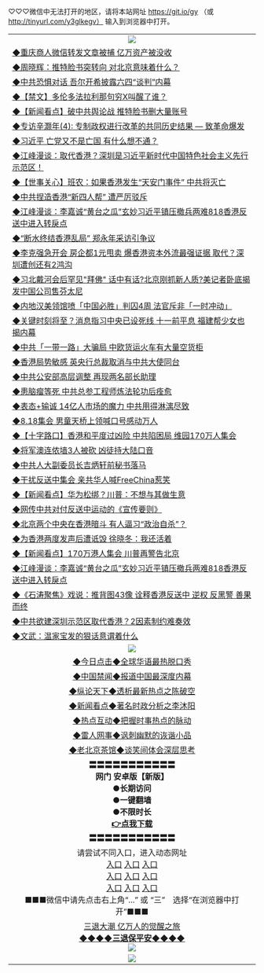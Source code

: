 
♡♡♡微信中无法打开的地区，请将本站网址 https://git.io/gy （或 http://tinyurl.com/y3glkegv） 输入到浏览器中打开。 

<table>
   <tr>
    <td align=center><img src="https://github.com/gyhhx/image-upload/blob/master/title1.jpg" /></td>
  </tr>
   <tr>
<td align=left>
<a href="https://z7e5m3p3.stackpathcdn.com/oo.aspx?name=c1065501&key=iulvfagzrxnrcwra&from=gy">◆重庆商人微信转发文章被捕 亿万资产被没收</a><br/></td>
  </tr>
  <tr>
<td align=left>
<a href="https://z7e5m3p3.stackpathcdn.com/oo.aspx?name=c1065557&key=iulvfagzrxnrcwra&from=gy">◆周晓辉：推特脸书突转向 对北京意味着什么？</a><br/></td>
 </tr>
  <tr>
<td align=left>
<a href="https://z7e5m3p3.stackpathcdn.com/oo.aspx?name=c1065582&key=iulvfagzrxnrcwra&from=gy">◆中共恐惧对话 吾尔开希披露六四“谈判”内幕</a><br/></td>
 </tr>
   <tr>
<td align=left>
<a href="https://z7e5m3p3.stackpathcdn.com/oo.aspx?name=c1065515&key=iulvfagzrxnrcwra&from=gy">◆【禁文】多伦多法拉利那句穷X叫醒了谁？</a><br/></td>
   </tr> 
  <tr>
<td align=left>
<a href="https://z7e5m3p3.stackpathcdn.com/oo.aspx?name=c1065571&key=iulvfagzrxnrcwra&from=gy">◆【新闻看点】破中共舆论战 推特脸书删大量账号</a><br/></td>
  </tr> 
 <tr>
<td align=left>
<a href="https://z7e5m3p3.stackpathcdn.com/oo.aspx?name=c1065492&key=iulvfagzrxnrcwra&from=gy">◆专访辛灏年(4): 专制政权进行改革的共同历史结果 — 致革命爆发</a><br/>
</td>
   </tr>
 <tr>
<td align=left>
<a href="https://z7e5m3p3.stackpathcdn.com/oo.aspx?name=c1065372&key=iulvfagzrxnrcwra&from=gy">◆习近平 亡党又不是亡国 有什么想不通？</a><br/></td>
  </tr>
  <tr>
<td align=left>
<a href="https://z7e5m3p3.stackpathcdn.com/oo.aspx?name=c1065642&key=iulvfagzrxnrcwra&from=gy">◆江峰漫谈：取代香港？深圳是习近平新时代中国特色社会主义先行示范区！</a><br/></td>
 </tr>
   <tr>
<td align=left>
<a href="https://z7e5m3p3.stackpathcdn.com/oo.aspx?name=c816851_30_1&key=iulvfagzrxnrcwra&from=gy">◆【世事关心】班农：如果香港发生“天安门事件” 中共将灭亡</a><br/>
</td>
   </tr>
 <tr>
<td align=left>
<a href="https://z7e5m3p3.stackpathcdn.com/oo.aspx?name=c1065488&key=iulvfagzrxnrcwra&from=gy">◆中共捏造香港“新四人帮” 遭严厉驳斥</a><br/></td>
  </tr>
  <tr>
<td align=left>
<a href="https://z7e5m3p3.stackpathcdn.com/oo.aspx?name=c1065290&key=iulvfagzrxnrcwra&from=gy">◆江峰漫谈：李嘉诚“黄台之瓜”玄妙习近平镇压撤兵两难818香港反送中进入转戾点</a><br/></td>
 </tr>
  <tr>
<td align=left>
<a href="https://z7e5m3p3.stackpathcdn.com/oo.aspx?name=c1065503&key=iulvfagzrxnrcwra&from=gy">◆“断水终结香港乱局” 郑永年采访引争议</a><br/></td>
 </tr>
   <tr>
<td align=left>
<a href="https://z7e5m3p3.stackpathcdn.com/oo.aspx?name=c1065470&key=iulvfagzrxnrcwra&from=gy">◆李克强急开会 房企都1元甩卖 爆香港资本外流最强证据 取代？深圳遭创还有2鸿沟</a><br/></td>
   </tr> 
  <tr>
<td align=left>
<a href="https://z7e5m3p3.stackpathcdn.com/oo.aspx?name=c1065469&key=iulvfagzrxnrcwra&from=gy">◆习北戴河会后罕见"拜佛" 话中有话?北京刚抓新人质?美记者卧底揭发中国公司售芬太尼</a><br/></td>
  </tr> 
 <tr>
<td align=left>
<a href="https://z7e5m3p3.stackpathcdn.com/oo.aspx?name=c1065555&key=iulvfagzrxnrcwra&from=gy">◆内地汉美领馆喷「中国必胜」判囚4周 法官斥非「一时冲动」</a><br/>
</td>
   </tr>
 <tr>
<td align=left>
<a href="https://z7e5m3p3.stackpathcdn.com/oo.aspx?name=c1065436&key=iulvfagzrxnrcwra&from=gy">◆关键时刻将至？消息指习中央已设死线 十一前平息 福建帮少女也揭内幕</a><br/>
</td>
   </tr>
 <tr>
<td align=left>
<a href="https://z7e5m3p3.stackpathcdn.com/oo.aspx?name=c1065520&key=iulvfagzrxnrcwra&from=gy">◆中共「一带一路」大骗局 中欧货运火车有大量空货柜</a><br/></td>
  </tr>
  <tr>
<td align=left>
<a href="https://z7e5m3p3.stackpathcdn.com/oo.aspx?name=c1065580&key=iulvfagzrxnrcwra&from=gy">◆香港局势敏感 英央行总裁取消与中共大使同台</a><br/></td>
 </tr>
   <tr>
<td align=left>
<a href="https://z7e5m3p3.stackpathcdn.com/oo.aspx?name=c1065524&key=iulvfagzrxnrcwra&from=gy">◆中共公安部高层调整 再现两名部长助理</a><br/>
</td>
   </tr>
 <tr>
<td align=left>
<a href="https://z7e5m3p3.stackpathcdn.com/oo.aspx?name=c1065606&key=iulvfagzrxnrcwra&from=gy">◆患脑瘤等死 中共总参工程师炼法轮功后痊愈</a><br/>
</td>
</tr> 
<tr>
<td align=left>
<a href="https://z7e5m3p3.stackpathcdn.com/oo.aspx?name=c1065643&key=iulvfagzrxnrcwra&from=gy">◆表态+输诚 14亿人市场的魔力 中共用得淋漓尽致</a><br/>
</td>       
</tr> 

   <tr>
<td align=left>
<a href="https://z7e5m3p3.stackpathcdn.com/oo.aspx?name=c1065092&key=iulvfagzrxnrcwra&from=gy">◆8.18集会 男童天桥上领喊口号感动万人</a><br/></td>
  </tr>
  <tr>
<td align=left>
<a href="https://z7e5m3p3.stackpathcdn.com/oo.aspx?name=c1065337&key=iulvfagzrxnrcwra&from=gy">◆【十字路口】香港和平度过凶险 中共陷困局 维园170万人集会</a><br/></td>
 </tr>
  <tr>
<td align=left>
<a href="https://z7e5m3p3.stackpathcdn.com/oo.aspx?name=c1065184&key=iulvfagzrxnrcwra&from=gy">◆将军澳连侬墙3人被砍 凶徒持大陆口音</a><br/></td>
 </tr>
   <tr>
<td align=left>
<a href="https://z7e5m3p3.stackpathcdn.com/oo.aspx?name=c1065015&key=iulvfagzrxnrcwra&from=gy">◆中共人大副委员长吉炳轩前秘书落马</a><br/></td>
   </tr> 
  <tr>
<td align=left>
<a href="https://z7e5m3p3.stackpathcdn.com/oo.aspx?name=c1065208&key=iulvfagzrxnrcwra&from=gy">◆干扰反送中集会 亲共华人喊FreeChina惹笑</a><br/></td>
  </tr> 
 <tr>
<td align=left>
<a href="https://z7e5m3p3.stackpathcdn.com/oo.aspx?name=c1065182&key=iulvfagzrxnrcwra&from=gy">◆【新闻看点】华为松绑？川普：不想与其做生意</a><br/>
</td>
   </tr>
 <tr>
<td align=left>
<a href="https://z7e5m3p3.stackpathcdn.com/oo.aspx?name=c1065164&key=iulvfagzrxnrcwra&from=gy">◆网传中共对付反送中运动的《宣传要则》</a><br/></td>
  </tr>
  <tr>
<td align=left>
<a href="https://z7e5m3p3.stackpathcdn.com/oo.aspx?name=c1065117&key=iulvfagzrxnrcwra&from=gy">◆北京两个中央在香港暗斗 有人逼习“政治自杀”？</a><br/></td>
 </tr>
   <tr>
<td align=left>
<a href="https://z7e5m3p3.stackpathcdn.com/oo.aspx?name=c1065225&key=iulvfagzrxnrcwra&from=gy">◆为香港两度发声后遭诋毁 徐晓冬：我还活着</a><br/>
</td>
   </tr>
 <tr>
<td align=left>
<a href="https://z7e5m3p3.stackpathcdn.com/oo.aspx?name=c1065141&key=iulvfagzrxnrcwra&from=gy">◆【新闻看点】170万港人集会 川普再警告北京</a><br/></td>
  </tr>
  <tr>
<td align=left>
<a href="https://z7e5m3p3.stackpathcdn.com/oo.aspx?name=c1065290&key=iulvfagzrxnrcwra&from=gy">◆江峰漫谈：李嘉诚“黄台之瓜”玄妙习近平镇压撤兵两难818香港反送中进入转戾点</a><br/></td>
 </tr>
  <tr>
<td align=left>
<a href="https://z7e5m3p3.stackpathcdn.com/oo.aspx?name=c1065175&key=iulvfagzrxnrcwra&from=gy">◆《石涛聚焦》戏说：推背图43像 诠释香港反送中 逆权 反黑警 善果而终</a><br/></td>
 </tr>
   <tr>
<td align=left>
<a href="https://z7e5m3p3.stackpathcdn.com/oo.aspx?name=c1065156&key=iulvfagzrxnrcwra&from=gy">◆中共欲建深圳示范区取代香港？2因素制约难奏效</a><br/></td>
   </tr> 
  <tr>
<td align=left>
<a href="https://z7e5m3p3.stackpathcdn.com/oo.aspx?name=c1065134&key=iulvfagzrxnrcwra&from=gy">◆文武：温家宝发的狠话意谓着什么</a><br/></td>
  </tr> 
  <tr>
    <td align=center><img src="hhttps://github.com/gyhhx/image-upload/blob/master/shipin.jpg" /></td>
  </tr>
   <tr>
   <td align=center> 
<a href="https://xvery.li/oo.aspx?name=c816850&key=lvvdiyawanfwimxk&from=gy&tag=9877">◆今日点击◆全球华语最热脱口秀</a><br/>
    </td>
  </tr>
  <tr>
  <td align=center>
<a href="https://xvery.li/oo.aspx?name=c816860&key=lvvdiyawanfwimxk&from=gy&tag=99733110">◆中国禁闻◆报道中国最深度内幕</a><br/>
   </tr>
  <tr>
     <td align=center>
<a href="https://xvery.li/oo.aspx?name=c816855&key=lvvdiyawanfwimxk&from=gy&tag=997110">◆纵论天下◆透析最新热点之陈破空</a><br/>
   </tr>
   <tr>
      <td align=center>
<a href="https://xvery.li/oo.aspx?name=c838308&key=lvvdiyawanfwimxk&from=gy&tag=9973110">◆新闻看点◆著名时政分析之李沐阳</a><br/>
   </tr>
   <tr>
     <td align=center>
<a href="https://xvery.li/oo.aspx?name=c816852&key=lvvdiyawanfwimxk&from=gy&tag=9733110">◆热点互动◆把握时事热点的脉动</a><br/>
   </tr>
   <tr>
      <td align=center>
<a href="https://xvery.li/oo.aspx?name=c816694&key=lvvdiyawanfwimxk&from=gy&tag=93310">◆雷人网事◆讽刺幽默的诙谐小品</a><br/>
   </tr>
   <tr>
    <td align=center>
<a href="https://xvery.li/oo.aspx?name=c816650&key=lvvdiyawanfwimxk&from=gy&tag=9973110">◆老北京茶馆◆谈笑间体会深层思考</a><br/>
   </tr>
  <tr>
    <td align=center>
 <b>〓〓〓〓〓〓〓〓〓〓〓<br/>网门 安卓版【新版】<br/> ●长期访问<br/> ●一键翻墙<br/>  ●不限时长<br/> 
 <a href="https://share.weiyun.com/5RqCKCe">👉<b>点我下载</a><br/>〓〓〓〓〓〓〓〓〓〓〓<br/>
    </td>
    </tr>
   <tr>
    <td align=center>请尝试不同入口，进入动态网址<br/>
      <a href="https://s3.us-east-2.amazonaws.com/ogateo/show.htm">入口</a>
      <a href="https://s3.ca-central-1.amazonaws.com/ogatec/show.htm">入口</a>
      <a href="https://s3.ap-southeast-2.amazonaws.com/ogatey/show.htm">入口</a><br/>
      <a href="https://s3.ap-northeast-2.amazonaws.com/ogates/show.htm">入口</a>
      <a href="https://s3.eu-central-1.amazonaws.com/ogatef/show.htm">入口</a>
      <a href="https://s3.ap-south-1.amazonaws.com/ogatem/show.htm">入口</a><br/>
      <a href="https://s3-us-west-1.amazonaws.com/ogaten/show.htm">入口</a>
      <a href="https://s3.eu-west-2.amazonaws.com/ogatel/show.htm">入口</a>
      <a href="https://s3.ap-northeast-1.amazonaws.com/ogatet/show.htm">入口</a><br/>
      ■■■微信中请先点击右上角“...” 或 “三”　选择“在浏览器中打开”■■■<b><br/>
    </td>
  </tr>
  <tr>  
  <td align=center>
  <a href="http://ctbtfdoocixoa.global.ssl.fastly.net/oo.aspx?name=c894205&key=ofejcfaxcltk&from=gy&tag=9973110">三退大潮 亿万人的觉醒之旅</a><br/>
      <a href="http://ctbtfdoocixoa.global.ssl.fastly.net/oo.aspx?name=ogQuit.aspx&key=ofejcfaxcltk&from=gy"><b>◆◆◆◆三退保平安◆◆◆◆<br/></a>
      <img src="https://github.com/gyhhx/image-upload/blob/master/3t.jpg" /><br/>
      </td>
  </tr>
   <tr>
    <td align=center><img src="https://raw.githubusercontent.com/oGate2/Up/master/oGate_640.jpg"/></td>
  </tr>
</table>

